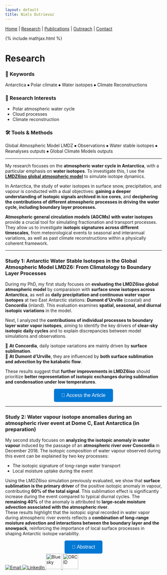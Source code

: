```yaml
---
layout: default
title: Niels Dutrievoz
---
```


[Home](/) | [Research](/research) | [Publications](/publications) |  [Outreach](/outreach) |  [Contact](/contact)

{% include mathjax.html %}

# Research  

### 🔬 Keywords  
Antarctica ⦁ Polar climate ⦁ Water isotopes ⦁ Climate Reconstructions

### 📌 Research Interests  
- Polar atmospheric water cycle
- Cloud processes
- Climate reconstruction

### 🛠 Tools & Methods  
Global Atmospheric Model LMDZ ⦁ Observations ⦁ Water stable isotopes ⦁ Reanalyses outputs ⦁ Global Climate Models outputs

---

My research focuses on the **atmospheric water cycle in Antarctica**, with a particular emphasis on **water isotopes**. To investigate this, I use the [**LMDZ6iso global atmospheric model**](https://lmdz.lmd.jussieu.fr/) to simulate isotope dynamics.  

In Antarctica, the study of water isotopes in surface snow, precipitation, and vapour is conducted with a dual objectives: **gaining a deeper understanding of isotopic signals archived in ice cores**, and **deciphering the contributions of different atmospheric processes in driving the water cycle, including boundary layer processes.** 

**Atmospheric general circulation models (AGCMs) with water isotopes** provide a crucial tool for simulating fractionation and transport processes. They allow us to investigate **isotopic signatures across different timescales**, from meteorological events to seasonal and interannual variations, as well as past climate reconstructions within a physically coherent framework.  

---

### Study 1: Antarctic Water Stable Isotopes in the Global Atmospheric Model LMDZ6: From Climatology to Boundary Layer Processes  

During my PhD, my first study focuses on **evaluating the LMDZ6iso global atmospheric model** by comparaison with **surface snow isotopes across Antarctica**, as well as **daily precipitation and continuous water vapor isotopes** at two East Antarctic stations: **Dumont d'Urville** (coastal) and **Concordia** (inland). This evaluation examines **spatial, seasonal, and diurnal isotopic variations** in the model.  

Next, I analyzed the **contributions of individual processes to boundary layer water vapor isotopes**, aiming to identify the key drivers of **clear-sky isotopic daily cycles** and to explain discrepancies between model simulations and observations.  

🔹 **At Concordia**, daily isotope variations are mainly driven by **surface sublimation**.  
🔹 **At Dumont d’Urville**, they are influenced by **both surface sublimation and advection by the katabatic flow**.  

These results suggest that **further improvements in LMDZ6iso** should prioritize **better representation of isotopic exchanges during sublimation and condensation under low temperatures**.

<div align="center">
    <a href="https://doi.org/10.1029/2024JD042073" target="_blank">
        <button style="background-color:#0078D4; color:white; padding:12px 24px; font-size:16px; border:none; border-radius:5px; cursor:pointer;">
            📄 Access the Article
        </button>
    </a>
</div>  

---

### Study 2: Water vapour isotope anomalies during an atmospheric river event at Dome C, East Antarctica (in preparation)

My second study focuses on **analyzing the isotopic anomaly in water vapour** induced by the passage of an **atmospheric river over Concordia** in December 2018. The isotopic composition of water vapour observed during this event can be explained by two key processes:  
- The isotopic signature of long-range water transport 
- Local moisture uptake during the event  

Using the LMDZ6iso simulation previously evaluated, we show that **surface sublimation is the primary driver** of the positive isotopic anomaly in vapour, contributing **60% of the total signal**. This sublimation effect is significantly increase during the event compared to typical diurnal cycles. The **remaining 40%** of the anomaly is attributed to **large-scale moisture advection associated with the atmospheric river**.    
These results highlight that the isotopic signal recorded in water vapor during atmospheric river events reflects a **combination of long-range moisture advection and interactions between the boundary layer and the snowpack**, reinforcing the importance of local surface processes in shaping Antarctic isotope variability.  

<div align="center">
    <a href="#" target="_blank">
        <button style="background-color:#0078D4; color:white; padding:12px 24px; font-size:16px; border:none; border-radius:5px; cursor:pointer;">
            📄 Abstract
        </button>
    </a>
</div>  





<footer class="social-footer">
    <div class="social-icons">
        <a href="mailto:niels.dutrievoz@lsce.ipsl.fr" target="_blank">
            <img src="https://img.icons8.com/ios-filled/50/000000/email.png" alt="Email">
        </a>
        <a href="https://www.linkedin.com/in/niels-dutrievoz/" target="_blank">
            <img src="https://img.icons8.com/ios-filled/50/0077B5/linkedin.png" alt="LinkedIn">
        </a>
        <a href="https://bsky.app/profile/nielsdutrievoz.bsky.social" target="_blank">
            <img src="https://upload.wikimedia.org/wikipedia/commons/7/7a/Bluesky_Logo.svg" alt="Bluesky" width="50" height="50">
        </a>
        <a href="https://orcid.org/0000-0002-8133-5616" target="_blank">
            <img src="https://upload.wikimedia.org/wikipedia/commons/0/06/ORCID_iD.svg" alt="ORCID" width="50" height="50">
        </a>
    </div>
</footer>
